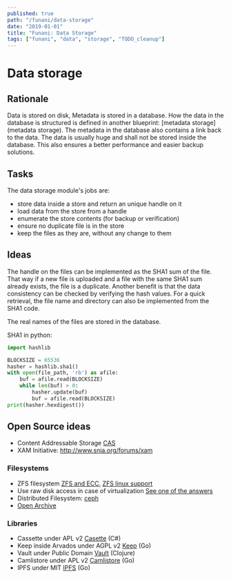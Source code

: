 ```yaml
---
published: true
path: "/funani/data-storage"
date: "2019-01-01"
title: "Funani: Data Storage"
tags: ["funani", "data", "storage", "TODO_cleanup"]
---
```

# Data storage

##  Rationale 

Data is stored on disk, Metadata is stored in a database. How the data in the database is structured is defined in another blueprint: [metadata storage](metadata storage). The metadata in the database also contains a link back to the data. The data is usually huge and shall not be stored inside the database. This also ensures a better performance and easier backup solutions.

##  Tasks 

The data storage module's jobs are:

* store data inside a store and return an unique handle on it
* load data from the store from a handle
* enumerate the store contents (for backup or verification)
* ensure no duplicate file is in the store
* keep the files as they are, without any change to them

## Ideas

The handle on the files can be implemented as the SHA1 sum of the file. That way if a new file is uploaded and a file with the same SHA1 sum already exists, the file is a duplicate. Another benefit is that the data consistency can be checked by verifying the hash values. For a quick retrieval, the file name and directory can also be implemented from the SHA1 code.

The real names of the files are stored in the database.

SHA1 in python:

```python
import hashlib

BLOCKSIZE = 65536
hasher = hashlib.sha1()
with open(file_path, 'rb') as afile:
	buf = afile.read(BLOCKSIZE)
	while len(buf) > 0:
		hasher.update(buf)
		buf = afile.read(BLOCKSIZE)
print(hasher.hexdigest())
```

## Open Source ideas

* Content Addressable Storage [CAS](wp>Content-addressable_storage)
* XAM Initiative: http://www.snia.org/forums/xam

### Filesystems

* ZFS filesystem [ZFS and ECC](http://jrs-s.net/2015/02/03/will-zfs-and-non-ecc-ram-kill-your-data), [ZFS linux support](http://zfsonlinux.org/faq.html)
* Use raw disk access in case of virtualization [See one of the answers](http://superuser.com/questions/289189/access-a-zfs-volume-in-windows)
* Distributed Filesystem: [ceph](https://en.wikipedia.org/wiki/Ceph_(software))
* [Open Archive](http://www.openarchive.net/product)

### Libraries

* Cassette under APL v2 [Casette](https://github.com/drewnoakes/cassette) (C#)
* Keep inside Arvados under AGPL v2 [Keep](https://github.com/curoverse/arvados) (Go)
* Vault under Public Domain [Vault](https://github.com/greglook/vault) (Clojure)
* Camlistore under APL v2 [Camlistore](https://camlistore.org/docs/overview) (Go)
* IPFS under MIT [IPFS](https://github.com/ipfs/go-ipfs) (Go)
